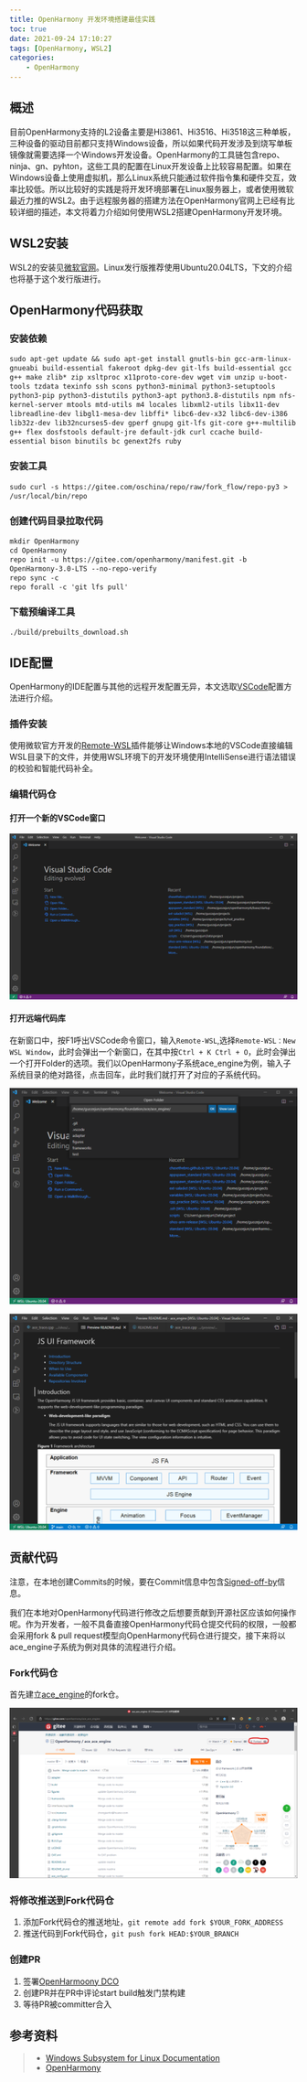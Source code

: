 ```yaml
---
title: OpenHarmony 开发环境搭建最佳实践
toc: true
date: 2021-09-24 17:10:27
tags: [OpenHarmony, WSL2]
categories:
    - OpenHarmony
---
```


## 概述

目前OpenHarmony支持的L2设备主要是Hi3861、Hi3516、Hi3518这三种单板，三种设备的驱动目前都只支持Windows设备，所以如果代码开发涉及到烧写单板镜像就需要选择一个Windows开发设备。OpenHarmony的工具链包含repo、ninja、gn、pyhton，这些工具的配置在Linux开发设备上比较容易配置。如果在Windows设备上使用虚拟机，那么Linux系统只能通过软件指令集和硬件交互，效率比较低。所以比较好的实践是将开发环境部署在Linux服务器上，或者使用微软最近力推的WSL2。由于远程服务器的搭建方法在OpenHarmony官网上已经有比较详细的描述，本文将着力介绍如何使用WSL2搭建OpenHarmony开发环境。

<!-- more -->

## WSL2安装

WSL2的安装见[微软官网](https://docs.microsoft.com/zh-cn/windows/wsl/install)。Linux发行版推荐使用Ubuntu20.04LTS，下文的介绍也将基于这个发行版进行。

## OpenHarmony代码获取

### 安装依赖

```shell
sudo apt-get update && sudo apt-get install gnutls-bin gcc-arm-linux-gnueabi build-essential fakeroot dpkg-dev git-lfs build-essential gcc g++ make zlib* zip xsltproc x11proto-core-dev wget vim unzip u-boot-tools tzdata texinfo ssh scons python3-minimal python3-setuptools python3-pip python3-distutils python3-apt python3.8-distutils npm nfs-kernel-server mtools mtd-utils m4 locales libxml2-utils libx11-dev libreadline-dev libgl1-mesa-dev libffi* libc6-dev-x32 libc6-dev-i386 lib32z-dev lib32ncurses5-dev gperf gnupg git-lfs git-core g++-multilib g++ flex dosfstools default-jre default-jdk curl ccache build-essential bison binutils bc genext2fs ruby
```

### 安装工具

```shell
sudo curl -s https://gitee.com/oschina/repo/raw/fork_flow/repo-py3 > /usr/local/bin/repo
```

### 创建代码目录拉取代码

```shell
mkdir OpenHarmony
cd OpenHarmony
repo init -u https://gitee.com/openharmony/manifest.git -b OpenHarmony-3.0-LTS --no-repo-verify
repo sync -c
repo forall -c 'git lfs pull'
```

### 下载预编译工具

```shell
./build/prebuilts_download.sh
```

## IDE配置

OpenHarmony的IDE配置与其他的远程开发配置无异，本文选取[VSCode](https://code.visualstudio.com/)配置方法进行介绍。

### 插件安装

使用微软官方开发的[Remote-WSL](https://marketplace.visualstudio.com/items?itemName=ms-vscode-remote.remote-wsl)插件能够让Windows本地的VSCode直接编辑WSL目录下的文件，并使用WSL环境下的开发环境使用IntelliSense进行语法错误的校验和智能代码补全。

### 编辑代码仓

#### 打开一个新的VSCode窗口

![vscode-new-window](./OpenHarmony-开发环境搭建最佳实践/vscode-new-window.png)

#### 打开远端代码库

在新窗口中，按F1呼出VSCode命令窗口，输入`Remote-WSL`,选择`Remote-WSL：New WSL Window`，此时会弹出一个新窗口，在其中按`Ctrl + K Ctrl + O`，此时会弹出一个打开Folder的选项。我们以OpenHarmony子系统ace_engine为例，输入子系统目录的绝对路径，点击回车，此时我们就打开了对应的子系统代码。

![vscode-ace-engine](./OpenHarmony-开发环境搭建最佳实践/vscode-ace-engine.png)

![vscode-ace-readme](./OpenHarmony-开发环境搭建最佳实践/vscode-ace-readme.png)


## 贡献代码

注意，在本地创建Commits的时候，要在Commit信息中包含[Signed-off-by](https://gitee.com/openharmony/docs/blob/master/zh-cn/contribute/FAQ.md)信息。

我们在本地对OpenHarmony代码进行修改之后想要贡献到开源社区应该如何操作呢。作为开发者，一般不具备直接OpenHarmony代码仓提交代码的权限，一般都会采用fork & pull request模型向OpenHarmony代码仓进行提交，接下来将以ace_engine子系统为例对具体的流程进行介绍。

### Fork代码仓

首先建立[ace_engine](https://gitee.com/openharmony/ace_ace_engine)的fork仓。

![fork-ace-engine](./OpenHarmony-开发环境搭建最佳实践/fork-ace-engine.png)

### 将修改推送到Fork代码仓

1. 添加Fork代码仓的推送地址，`git remote add fork $YOUR_FORK_ADDRESS`
2. 推送代码到Fork代码仓，`git push fork HEAD:$YOUR_BRANCH`

### 创建PR

1. 签署[OpenHarmoony DCO](https://dco.openharmony.io/sign/Z2l0ZWUlMkZvcGVuX2hhcm1vbnk=)
2. 创建PR并在PR中评论start build触发门禁构建
3. 等待PR被committer合入

## 参考资料
> - [Windows Subsystem for Linux Documentation](https://docs.microsoft.com/en-us/windows/wsl/)
> - [OpenHarmony](https://www.openharmony.cn/)
